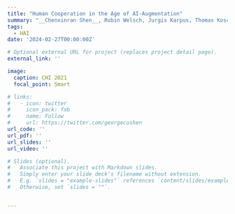 ```yaml
---
title: "Human Cooperation in the Age of AI-Augmentation"
summary: "__Chenxinran Shen__, Robin Welsch, Jurgis Karpus, Thomas Kosch, Steeven Villa <br> _In submission to CHI2025_ <br> "
tags:
  - HAI
date: '2024-02-27T00:00:00Z'

# Optional external URL for project (replaces project detail page).
external_link: ''

image:
  caption: CHI 2021
  focal_point: Smart

# links:
#   - icon: twitter
#     icon_pack: fab
#     name: Follow
#     url: https://twitter.com/georgecushen
url_code: ''
url_pdf: ''
url_slides: ''
url_video: ''

# Slides (optional).
#   Associate this project with Markdown slides.
#   Simply enter your slide deck's filename without extension.
#   E.g. `slides = "example-slides"` references `content/slides/example-slides.md`.
#   Otherwise, set `slides = ""`.


---
```


